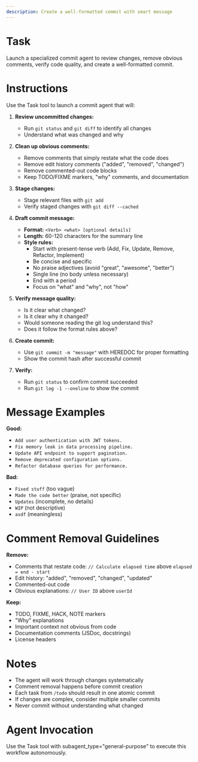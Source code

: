 ```yaml
---
description: Create a well-formatted commit with smart message
---
```


# Task

Launch a specialized commit agent to review changes, remove obvious comments, verify code quality, and create a well-formatted commit.

# Instructions

Use the Task tool to launch a commit agent that will:

1. **Review uncommitted changes:**
   - Run `git status` and `git diff` to identify all changes
   - Understand what was changed and why

2. **Clean up obvious comments:**
   - Remove comments that simply restate what the code does
   - Remove edit history comments ("added", "removed", "changed")
   - Remove commented-out code blocks
   - Keep TODO/FIXME markers, "why" comments, and documentation

3. **Stage changes:**
   - Stage relevant files with `git add`
   - Verify staged changes with `git diff --cached`

4. **Draft commit message:**
   - **Format:** `<Verb> <what> [optional details]`
   - **Length:** 60-120 characters for the summary line
   - **Style rules:**
     - Start with present-tense verb (Add, Fix, Update, Remove, Refactor, Implement)
     - Be concise and specific
     - No praise adjectives (avoid "great", "awesome", "better")
     - Single line (no body unless necessary)
     - End with a period
     - Focus on "what" and "why", not "how"

5. **Verify message quality:**
   - Is it clear what changed?
   - Is it clear why it changed?
   - Would someone reading the git log understand this?
   - Does it follow the format rules above?

6. **Create commit:**
   - Use `git commit -m "message"` with HEREDOC for proper formatting
   - Show the commit hash after successful commit

7. **Verify:**
   - Run `git status` to confirm commit succeeded
   - Run `git log -1 --oneline` to show the commit

# Message Examples

**Good:**
- `Add user authentication with JWT tokens.`
- `Fix memory leak in data processing pipeline.`
- `Update API endpoint to support pagination.`
- `Remove deprecated configuration options.`
- `Refactor database queries for performance.`

**Bad:**
- `Fixed stuff` (too vague)
- `Made the code better` (praise, not specific)
- `Updates` (incomplete, no details)
- `WIP` (not descriptive)
- `asdf` (meaningless)

# Comment Removal Guidelines

**Remove:**
- Comments that restate code: `// Calculate elapsed time` above `elapsed = end - start`
- Edit history: "added", "removed", "changed", "updated"
- Commented-out code
- Obvious explanations: `// User ID` above `userId`

**Keep:**
- TODO, FIXME, HACK, NOTE markers
- "Why" explanations
- Important context not obvious from code
- Documentation comments (JSDoc, docstrings)
- License headers

# Notes

- The agent will work through changes systematically
- Comment removal happens before commit creation
- Each task from `/todo` should result in one atomic commit
- If changes are complex, consider multiple smaller commits
- Never commit without understanding what changed

# Agent Invocation

Use the Task tool with subagent_type="general-purpose" to execute this workflow autonomously.
